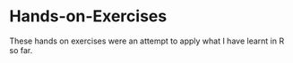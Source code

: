 # Hands-on-Exercises
These hands on exercises were an attempt to apply what I have learnt in R so far.
